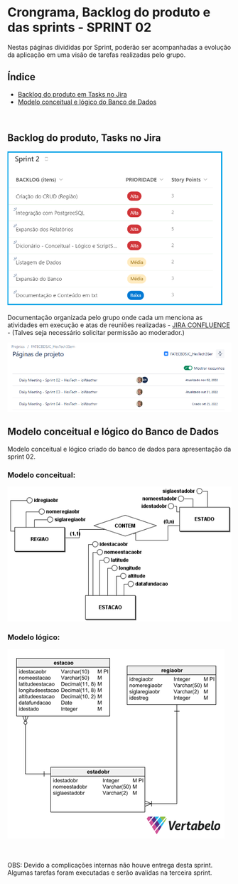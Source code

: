 # Crongrama, Backlog do produto e das sprints - SPRINT 02
Nestas páginas divididas por Sprint, poderão ser acompanhadas a evolução da aplicação em uma visão de tarefas realizadas pelo grupo.
<br />


<h2>Índice</h2>

- [Backlog do produto em Tasks no Jira](#backlog-do-produto-tasks-no-jira)
- [Modelo conceitual e lógico do Banco de Dados](#modelo-conceitual-logico-do-banco-de-dados)
<br />


<h2>Backlog do produto, Tasks no Jira</h2>

![taskssprint01](../readme_docs/tasks_sprint02.png)
<br />

Documentação organizada pelo grupo onde cada um menciona as atividades em execução e atas de reuniões realizadas - [JIRA CONFLUENCE](https://fatecbdsjc.atlassian.net/jira/software/projects/FHTAPI3SEM/pages) - (Talves seja necessário solicitar permissão ao moderador.)

![Jira_ConfluenceDocs](../readme_docs/PaginaAndamento_Jira.PNG)
<br />


<h2>Modelo conceitual e lógico do Banco de Dados</h2>

Modelo conceitual e lógico criado do banco de dados para apresentação da sprint 02.


<h3>Modelo conceitual:</h3>

![ModeloconceitualBDSP1](../documents/BRModel_ConceitualIACITI_SP01.png)


<h3>Modelo lógico:</h3>

![ModeloLogicoBDSP1](../readme_docs/bdsprint1.png)
<br />


<br />
<br />
OBS: Devido a complicações internas não houve entrega desta sprint.
Algumas tarefas foram executadas e serão avalidas na terceira sprint.